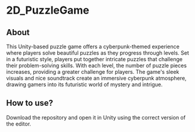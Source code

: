 # 2D_PuzzleGame
## About
This Unity-based puzzle game offers a cyberpunk-themed experience where players solve beautiful puzzles as they progress through levels. Set in a futuristic style, players put together intricate puzzles that challenge their problem-solving skills. With each level, the number of puzzle pieces increases, providing a greater challenge for players. The game's sleek visuals and nice soundtrack create an immersive cyberpunk atmosphere, drawing gamers into its futuristic world of mystery and intrigue.
## How to use?
Download the repository and open it in Unity using the correct version of the editor.
